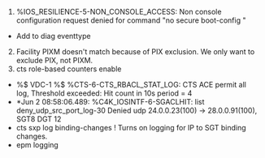 1. %IOS_RESILIENCE-5-NON_CONSOLE_ACCESS: Non console configuration request denied for command "no secure boot-config "
 - Add to diag eventtype
2. Facility PIXM doesn't match because of PIX exclusion. We only want to exclude PIX, not PIXM.
3. cts role-based counters enable 
 - %$ VDC-1 %$ %CTS-6-CTS_RBACL_STAT_LOG: CTS ACE permit all log, Threshold exceeded: Hit count in 10s period = 4
 - *Jun 2 08:58:06.489: %C4K_IOSINTF-6-SGACLHIT: list deny_udp_src_port_log-30 Denied udp 24.0.0.23(100) -> 28.0.0.91(100), SGT8 DGT 12
 -  cts sxp log binding-changes ! Turns on logging for IP to SGT binding changes. 
 -  epm logging
